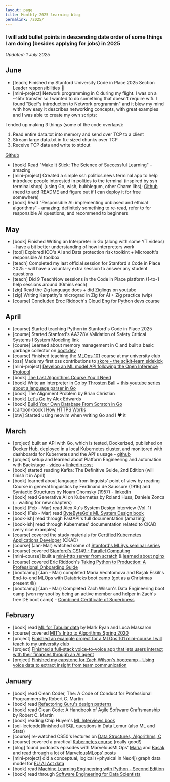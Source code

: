 ```yaml
---
layout: page
title: Monthly 2025 learning blog
permalink: /2025/
---
```


### I will add bullet points in descending date order of some things I am doing (besides applying for jobs) in 2025

*Updated: 1 July 2025*

## June 

- [teach] Finished my Stanford University Code in Place 2025 Section Leader responsibilities 🥳 
- [mini-project] Network programming in C during my flight. I was on a ~15hr transfer so I wanted to do something that doesn't require wifi. I found "Beef's introduction to Network programmin" and it blew my mind with how easy it describes networking concepts, with great examples and I was able to create my own scripts:

I ended up making 3 things (some of the code overlaps):
1. Read entire data.txt into memory and send over TCP to a client
2. Stream large data.txt in fix-sized chunks over TCP
3. Receive TCP data and write to stdout

[Github](https://github.com/divakaivan/networking-in-c)

- [book] Read "Make It Stick: The Science of Successful Learning" - amazing 
- [mini-project] Created a simple ssh politics.news terminal app to help introduce people interested in politics to the terminal (inspired by ssh terminal.shop) (using Go, wish, bubblegum, other Charm libs); [Github](https://github.com/divakaivan/politics.news) (need to add README and figure out if I can deploy it for free somewhere)
- [book] Read "Responsible AI: implementing unbiased and ethical algorithms" - amazing; definitely something to re-read, refer to for responsible AI questions, and recommend to beginners


## May

* [book] Finished Writing an Interpreter in Go (along with some YT videos) - have a bit better understanding of how interpreters work
* [tool] Explored ICO's AI and Data protection risk toolkint + Microsoft's responsible AI toolbox
* [teach] Completed my last official session for Stanford's Code in Place 2025 - will have a voluntary extra session to answer any student questions
* [teach] Did 9 TeachNow sessions in the Code in Place platform (1-to-1 help sessions around 30mins each)
* [zig] Read the Zig language docs + did Ziglings on youtube
* [zig] Writing Karpathy's micrograd in Zig for AI + Zig practice (wip)
* [course] Concluded Eroc Riddoch's Cloud Eng for Python devs course

## April 

* [course] Started teaching Python in Stanford's Code in Place 2025
* [course] Started Stanford's AA228V Validation of Safety Critical Systems I System Modeling [link](https://www.youtube.com/watch?v=hE9iWwMZANE&list=PLoROMvodv4rOq1LMLI8U7djzDb8--xpaC)
* [course] Learned about memory management in C and built a basic garbage collector on [boot.dev](https://www.boot.dev/courses/learn-memory-management-c)
* [course] Finished teaching the [MLOps 101](https://github.com/divakaivan/mlops-101) course at my university club
* [oss] Made my first oss contributions to [skore - the scikit-learn sidekick](https://github.com/probabl-ai/skore)
* [mini-project] [Develop an ML model API following the Open Inference Protocol](https://github.com/divakaivan/model-api-oip)
* [book] [The Last Algorithms Course You'll Need](https://theprimeagen.github.io/fem-algos)
* [book] Write an interpreter in Go by [Throsten Ball](https://interpreterbook.com/) + [this youtube series about a language parser in Go](https://www.youtube.com/watch?v=SWjFg5n23-g)
* [book] The Alignment Problem by Brian Christian
* [book] [Let's Go](https://lets-go.alexedwards.net/) by Alex Edwards
* [book] [Build Your Own Database From Scratch in Go](https://build-your-own.org/database/)
* [cartoon-book] [How HTTPS Works](https://howhttps.works/)
* [btw] Started using neovim when writing Go and I ❤️ it

## March

* [project] built an API with Go, which is tested, Dockerized, published on Docker Hub, deployed in a local Kubernetes cluster, and monitored with dashboards for Kubernetes and the API's usage - [github](https://github.com/divakaivan/rssagg)
* [project] setup and learned about Platform Engineering and automation with Backstage - [video](https://www.youtube.com/watch?v=i4cQzjRNz4M) + [linkedin post](https://www.linkedin.com/posts/activity-7308108817068646400-BLJ5)
* [book] started reading Kafka: The Definitive Guide, 2nd Edition (will finish it in April)
* [book] learned about language from linguists' point of view by reading Course in general linguistics by Ferdinand de Saussure (1916) and Syntactic Structures by Noam Chomsky (1957) - [linkedin](https://www.linkedin.com/posts/activity-7310163253425250305-PoYN)
* [book] read Generative AI on Kubernetes by Roland Huss, Daniele Zonca (+ waiting for new chapters)
* [book] (Feb - Mar) read Alex Xu's System Design Interview (Vol. 1)
* [book] (Feb - Mar) read [ByteByteGo's ML System Design book](https://bytebytego.com/)
* [book-ish] read through FastAPI's full documentation (amazing)
* [book-ish] read through Kubernetes' documentation related to CKAD (very nice examples)
* [course] covered the study materials for [Certified Kubernetes Applications Developer](https://www.udemy.com/course/certified-kubernetes-application-developer/) (CKAD)
* [course] (Jan-Mar) watched some of [Stanford's MLSys seminar series](https://www.youtube.com/playlist?list=PLSrTvUm384I9PV10koj_cqit9OfbJXEkq)
* [course] covered [Stanford's CS149 - Parallel Computing](https://www.youtube.com/playlist?list=PLoROMvodv4rMp7MTFr4hQsDEcX7Bx6Odp)
* [mini-course] built a [mini-http server from scratch](https://github.com/divakaivan/build-http-scratch) & [learned about nginx](https://github.com/divakaivan/nginx-crash-course)
* [course] covered Eric Riddoch's [Taking Python to Production: A Professional Onboarding Guide](https://www.udemy.com/course/setting-up-the-linux-terminal-for-software-development/)
* [bootcamp] (Jan - Mar) completed Maria Vechtomova and Başak Eskili's End-to-end MLOps with Databricks boot camp (got as a Christmas present 😆)
* [bootcamp] (Jan - Mar) Completed Zach Wilson's Data Engineering boot camp (won my spot by being an active member and helper in Zach's free DE boot camp) - [Combined Certificate of Superbness](https://www.dataexpert.io/certification/divakaivan/combined-superb)


## February

* [book] read [ML for Tabular data](https://www.manning.com/books/machine-learning-for-tabular-data) by Mark Ryan and Luca Massaron
* [course] covered [MIT's Intro to Algorithms Spring 2020](https://www.youtube.com/playlist?list=PLUl4u3cNGP63EdVPNLG3ToM6LaEUuStEY)
* [project] [Finished an example project for a MLOps 101 mini-course I will teach to my university club](https://github.com/divakaivan/mlops-101)
* [project] [Finished a full-stack voice-to-voice app that lets users interact with their finances through an AI agent](https://github.com/divakaivan/voice2voice-banking-assistant)
* [project] [Finished my capstone for Zach Wilson's bootcamp - Using voice data to extract insight from team communication](https://github.com/divakaivan/lolesports-voice-analytics)


## January

* [book] read Clean Coder, The: A Code of Conduct for Professional Programmers by Robert C. Martin
* [book] read [Refactoring Guru's design patterns](https://refactoring.guru/)
* [book] read Clean Code: A Handbook of Agile Software Craftsmanship by Robert C. Martin
* [book] reading Chip Huyen's [ML Interviews book](https://huyenchip.com/ml-interviews-book/)
* [sql-leetcode]finished all SQL questions in Data Lemur (also ML and Stats)
* [course] re-watched CS50's lectures on [Data Structures, Algorithms, C](https://cs50.harvard.edu/x/2025/)
* [course] covered a practical [Kubernetes course](https://www.youtube.com/watch?v=d6WC5n9G_sM&pp=ygUZa3ViZXJuZXRlcyBpbnRybyBic3RzY2h1aw%3D%3D) (really good!)
* [blog] found podcasts episodes with MarvelousMLOps' [Maria](https://youtu.be/Nnq_2uHBUSo) and [Başak](https://youtu.be/2v8Sops3n1A) and read through a lot of [MarvelousMLops' posts](https://marvelousmlops.substack.com/) 
* [mini-project] did a conceptual, logical (+physical in Neo4j) graph data model for [EU AI Act data](https://www.linkedin.com/posts/activity-7282017446650159104-gYlO?utm_source=share&utm_medium=member_desktop)
* [book] read [Machine Learning Engineering with Python - Second Edition](https://learning.oreilly.com/library/view/machine-learning-engineering/9781837631964/)
* [book] read through [Software Engineering for Data Scientists](https://learning.oreilly.com/library/view/software-engineering-for/9781098136192/)
